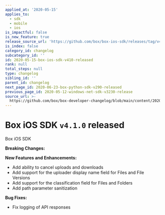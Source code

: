 ```yaml
---
applied_at: '2020-05-15'
applies_to:
  - sdk
  - mobile
  - ios
is_impactful: false
is_new_feature: true
release_source_url: 'https://github.com/box/box-ios-sdk/releases/tag/v4.1.0'
is_index: false
category_id: changelog
subcategory_id: ''
id: 2020-05-15-box-ios-sdk-v410-released
rank: null
total_steps: null
type: changelog
sibling_id: ''
parent_id: changelog
next_page_id: 2020-06-23-box-python-sdk-v290-released
previous_page_id: 2020-05-12-windows-net-sdk-v3230-release
source_url: >-
  https://github.com/box/box-developer-changelog/blob/main/content/2020/05-15-box-ios-sdk-v410-released.md
---
```

# Box iOS SDK `v4.1.0` released

Box iOS SDK

**Breaking Changes:**

**New Features and Enhancements:**

* Add ability to cancel uploads and downloads
* Add support for the uploader display name field for Files and File Versions
* Add support for the classification field for Files and Folders
* Add path parameter sanitization

**Bug Fixes:**

* Fix logging of API responses
